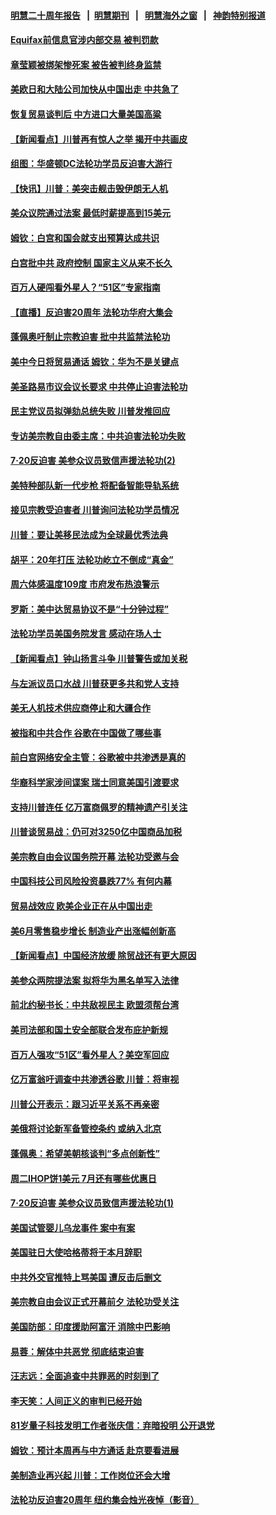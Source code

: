 #### [明慧二十周年报告](https://github.com/gfw-breaker/mh-reports/blob/master/README.md?t=07190138) &nbsp;&nbsp;|&nbsp;&nbsp;[明慧期刊](https://github.com/gfw-breaker/mh-qikan) &nbsp;&nbsp;|&nbsp;&nbsp; [明慧海外之窗](https://github.com/gfw-breaker/mh-news/blob/master/README.md?t=07190138) &nbsp;&nbsp;|&nbsp;&nbsp; [神韵特别报道](https://github.com/gfw-breaker/mh-news/blob/master/shenyun.md?t=07190138) 

#### [Equifax前信息官涉内部交易 被判罚款](../pages/nsc412/n11394044.md?t=07190138) 

#### [章莹颖被绑架惨死案 被告被判终身监禁](../pages/nsc412/n11394066.md?t=07190138) 

#### [美欧日和大陆公司加快从中国出走 中共急了](../pages/nsc412/n11393790.md?t=07190138) 

#### [恢复贸易谈判后 中方进口大量美国高粱](../pages/nsc412/n11393905.md?t=07190138) 

#### [【新闻看点】川普再有惊人之举 揭开中共画皮](../pages/nsc412/n11393493.md?t=07190138) 

#### [组图：华盛顿DC法轮功学员反迫害大游行](../pages/nsc412/n11393926.md?t=07190138) 

#### [【快讯】川普：美突击舰击毁伊朗无人机](../pages/nsc412/n11393964.md?t=07190138) 

#### [美众议院通过法案 最低时薪提高到15美元](../pages/nsc412/n11393728.md?t=07190138) 

#### [姆钦：白宫和国会就支出预算达成共识](../pages/nsc412/n11393650.md?t=07190138) 

#### [白宫批中共 政府控制 国家主义从来不长久](../pages/nsc412/n11393496.md?t=07190138) 

#### [百万人硬闯看外星人？“51区”专家指南](../pages/nsc412/n11393001.md?t=07190138) 

#### [【直播】反迫害20周年 法轮功华府大集会](../pages/nsc412/n11386430.md?t=07190138) 

#### [蓬佩奥吁制止宗教迫害 批中共监禁法轮功](../pages/nsc412/n11393342.md?t=07190138) 

#### [美中今日将贸易通话 姆钦：华为不是关键点](../pages/nsc412/n11393282.md?t=07190138) 

#### [美圣路易市议会议长要求 中共停止迫害法轮功](../pages/nsc412/n11393251.md?t=07190138) 

#### [民主党议员拟弹劾总统失败 川普发推回应](../pages/nsc412/n11392717.md?t=07190138) 

#### [专访美宗教自由委主席：中共迫害法轮功失败](../pages/nsc412/n11391294.md?t=07190138) 

#### [7‧20反迫害 美参众议员致信声援法轮功(2)](../pages/nsc412/n11391822.md?t=07190138) 

#### [美特种部队新一代步枪 将配备智能导轨系统](../pages/nsc412/n11392071.md?t=07190138) 

#### [接见宗教受迫害者 川普询问法轮功学员情况](../pages/nsc412/n11391208.md?t=07190138) 

#### [川普：要让美移民法成为全球最优秀法典](../pages/nsc412/n11391947.md?t=07190138) 

#### [胡平：20年打压 法轮功屹立不倒成“真金”](../pages/nsc412/n11391900.md?t=07190138) 

#### [周六体感温度109度 市府发布热浪警示](../pages/nsc412/n11391893.md?t=07190138) 

#### [罗斯：美中达贸易协议不是“十分钟过程”](../pages/nsc412/n11391165.md?t=07190138) 

#### [法轮功学员美国务院发言 感动在场人士](../pages/nsc412/n11391241.md?t=07190138) 

#### [【新闻看点】钟山扬言斗争 川普警告或加关税](../pages/nsc412/n11390828.md?t=07190138) 

#### [与左派议员口水战 川普获更多共和党人支持](../pages/nsc412/n11390726.md?t=07190138) 

#### [美无人机技术供应商停止和大疆合作](../pages/nsc412/n11390783.md?t=07190138) 

#### [被指和中共合作 谷歌在中国做了哪些事](../pages/nsc412/n11390549.md?t=07190138) 

#### [前白宫网络安全主管：谷歌被中共渗透是真的](../pages/nsc412/n11390388.md?t=07190138) 

#### [华裔科学家涉间谍案 瑞士同意美国引渡要求](../pages/nsc412/n11389956.md?t=07190138) 

#### [支持川普连任 亿万富商佩罗的精神遗产引关注](../pages/nsc412/n11387101.md?t=07190138) 

#### [川普谈贸易战：仍可对3250亿中国商品加税](../pages/nsc412/n11389051.md?t=07190138) 

#### [美宗教自由会议国务院开幕 法轮功受邀与会](../pages/nsc412/n11388662.md?t=07190138) 

#### [中国科技公司风险投资暴跌77% 有何内幕](../pages/nsc412/n11387891.md?t=07190138) 

#### [贸易战效应 欧美企业正在从中国出走](../pages/nsc412/n11389015.md?t=07190138) 

#### [美6月零售稳步增长 制造业产出涨幅创新高](../pages/nsc412/n11388696.md?t=07190138) 

#### [【新闻看点】中国经济放缓 除贸战还有更大原因](../pages/nsc412/n11388640.md?t=07190138) 

#### [美参众两院提法案 拟将华为黑名单写入法律](../pages/nsc412/n11388762.md?t=07190138) 

#### [前北约秘书长：中共敌视民主 欧盟须帮台湾](../pages/nsc412/n11388719.md?t=07190138) 

#### [美司法部和国土安全部联合发布庇护新规](../pages/nsc412/n11388481.md?t=07190138) 

#### [百万人强攻“51区”看外星人？美空军回应](../pages/nsc412/n11388537.md?t=07190138) 

#### [亿万富翁吁调查中共渗透谷歌 川普：将审视](../pages/nsc412/n11388500.md?t=07190138) 

#### [川普公开表示：跟习近平关系不再亲密](../pages/nsc412/n11388494.md?t=07190138) 

#### [美俄将讨论新军备管控条约 或纳入北京](../pages/nsc412/n11388244.md?t=07190138) 

#### [蓬佩奥：希望美朝核谈判“多点创新性”](../pages/nsc412/n11388277.md?t=07190138) 

#### [周二IHOP饼1美元 7月还有哪些优惠日](../pages/nsc412/n11387943.md?t=07190138) 

#### [7‧20反迫害 美参众议员致信声援法轮功(1)](../pages/nsc412/n11387274.md?t=07190138) 

#### [美国试管婴儿乌龙事件 案中有案](../pages/nsc412/n11387248.md?t=07190138) 

#### [美国驻日大使哈格蒂将于本月辞职](../pages/nsc412/n11387816.md?t=07190138) 

#### [中共外交官推特上骂美国 遭反击后删文](../pages/nsc412/n11387659.md?t=07190138) 

#### [美宗教自由会议正式开幕前夕 法轮功受关注](../pages/nsc412/n11387595.md?t=07190138) 

#### [美国防部：印度援助阿富汗 消除中巴影响](../pages/nsc412/n11387373.md?t=07190138) 

#### [易蓉：解体中共恶党 彻底结束迫害](../pages/nsc412/n11387312.md?t=07190138) 

#### [汪志远：全面追查中共罪恶的时刻到了](../pages/nsc412/n11387320.md?t=07190138) 

#### [李天笑：人间正义的审判已经开始](../pages/nsc412/n11387324.md?t=07190138) 

#### [81岁量子科技发明工作者张庆信：弃暗投明 公开退党](../pages/nsc412/n11387328.md?t=07190138) 

#### [姆钦：预计本周再与中方通话 赴京要看进展](../pages/nsc412/n11386717.md?t=07190138) 

#### [美制造业再兴起  川普：工作岗位还会大增](../pages/nsc412/n11386729.md?t=07190138) 

#### [法轮功反迫害20周年 纽约集会烛光夜悼（影音）](../pages/nsc412/n11386940.md?t=07190138) 

